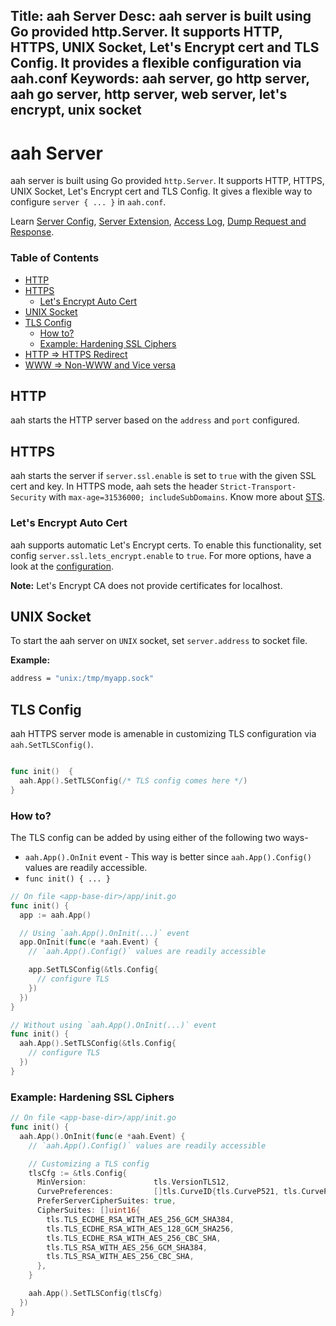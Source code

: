 Title: aah Server
Desc: aah server is built using Go provided http.Server. It supports HTTP, HTTPS, UNIX Socket, Let's Encrypt cert and TLS Config. It provides a flexible configuration via aah.conf
Keywords: aah server, go http server, aah go server, http server, web server, let's encrypt, unix socket
---
# aah Server

aah server is built using Go provided `http.Server`. It supports HTTP, HTTPS, UNIX Socket, Let's Encrypt cert and TLS Config. It gives a flexible way to configure `server { ... }` in `aah.conf`.

Learn [Server Config](app-config.html#section-server), [Server Extension](server-extension.html), [Access Log](server-access-log.html), [Dump Request and Response](server-dump-log.html).

### Table of Contents

  * [HTTP](#http)
  * [HTTPS](#https)
      - [Let's Encrypt Auto Cert](#let-s-encrypt-auto-cert)
  * [UNIX Socket](#unix-socket)
  * [TLS Config](#tls-config)
      - [How to?](#how-to)
      - [Example: Hardening SSL Ciphers](#example-hardening-ssl-ciphers)
  * [HTTP => HTTPS Redirect](app-config.html#section-server-ssl-redirect-http)
  * [WWW => Non-WWW and Vice versa](app-config.html#section-server-redirect)

## HTTP

aah starts the HTTP server based on the `address` and `port` configured.

## HTTPS

aah starts the server if `server.ssl.enable` is set to `true` with the given SSL cert and key. In HTTPS mode, aah sets the header `Strict-Transport-Security` with `max-age=31536000; includeSubDomains`. Know more about [STS](https://www.owasp.org/index.php/HTTP_Strict_Transport_Security_Cheat_Sheet).

### Let's Encrypt Auto Cert

aah supports automatic Let's Encrypt certs. To enable this functionality, set config `server.ssl.lets_encrypt.enable` to `true`. For more options, have a look at the [configuration](app-config.html#section-server-ssl-lets-encrypt).

<div class="alert alert-info-blue">
<p><strong>Note:</strong> Let's Encrypt CA does not provide certificates for localhost.</p>
</div>

## UNIX Socket

To start the aah server on `UNIX` socket, set `server.address` to socket file.

**Example:**

```bash
address = "unix:/tmp/myapp.sock"
```

## TLS Config

aah HTTPS server mode is amenable in customizing TLS configuration via `aah.SetTLSConfig()`.

```go

func init()  {
  aah.App().SetTLSConfig(/* TLS config comes here */)
}
```

### How to?

The TLS config can be added by using either of the following two ways-

  * `aah.App().OnInit` event - This way is better since `aah.App().Config()` values are readily accessible.
  * `func init() { ... }`

```go
// On file <app-base-dir>/app/init.go
func init() {
  app := aah.App()

  // Using `aah.App().OnInit(...)` event
  app.OnInit(func(e *aah.Event) {
    // `aah.App().Config()` values are readily accessible

    app.SetTLSConfig(&tls.Config{
      // configure TLS
    })
  })
}

// Without using `aah.App().OnInit(...)` event
func init() {
  aah.App().SetTLSConfig(&tls.Config{
    // configure TLS
  })
}
```

### Example: Hardening SSL Ciphers

```go
// On file <app-base-dir>/app/init.go
func init() {
  aah.App().OnInit(func(e *aah.Event) {
    // `aah.App().Config()` values are readily accessible

    // Customizing a TLS config
    tlsCfg := &tls.Config{
      MinVersion:               tls.VersionTLS12,
      CurvePreferences:         []tls.CurveID{tls.CurveP521, tls.CurveP384, tls.CurveP256},
      PreferServerCipherSuites: true,
      CipherSuites: []uint16{
        tls.TLS_ECDHE_RSA_WITH_AES_256_GCM_SHA384,
        tls.TLS_ECDHE_RSA_WITH_AES_128_GCM_SHA256,
        tls.TLS_ECDHE_RSA_WITH_AES_256_CBC_SHA,
        tls.TLS_RSA_WITH_AES_256_GCM_SHA384,
        tls.TLS_RSA_WITH_AES_256_CBC_SHA,
      },
    }

    aah.App().SetTLSConfig(tlsCfg)
  })
}
```
